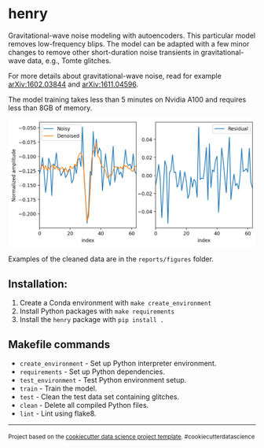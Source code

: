 henry
==============================

Gravitational-wave noise modeling with autoencoders. This particular model removes low-frequency blips. The model can be adapted with a few minor changes to remove other short-duration noise transients in gravitational-wave data, e.g., Tomte glitches.

For more details about gravitational-wave noise, read for example [arXiv:1602.03844](https://arxiv.org/abs/1602.03844) and [arXiv:1611.04596](https://arxiv.org/abs/1611.04596).

The model training takes less than 5 minutes on Nvidia A100 and requires less than 8GB of memory.

![Image Alt text](/reports/figures/64_5_7.png)

Examples of the cleaned data are in the `reports/figures` folder.

Installation:
--------
1) Create a Conda environment with `make create_environment`
2) Install Python packages with `make requirements`
3) Install the `henry` package with `pip install .`

Makefile commands
--------
- `create_environment` - Set up Python interpreter environment.
- `requirements` - Set up Python dependencies.
- `test_environment` - Test Python environment setup.
- `train` - Train the model.
- `test` - Clean the test data set containing glitches.
- `clean` - Delete all compiled Python files.
- `lint` - Lint using flake8.

--------

<p><small>Project based on the <a target="_blank" href="https://drivendata.github.io/cookiecutter-data-science/">cookiecutter data science project template</a>. #cookiecutterdatascience</small></p>
